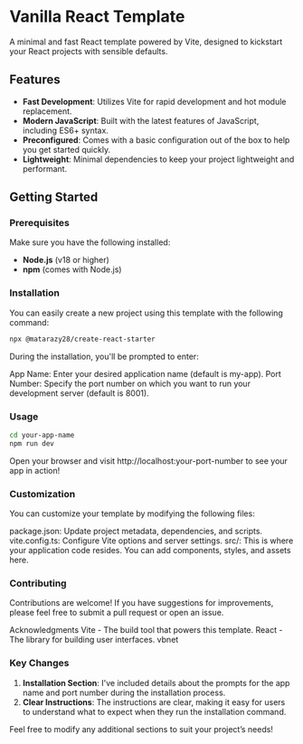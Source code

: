 # Vanilla React Template

A minimal and fast React template powered by Vite, designed to kickstart your React projects with sensible defaults.

## Features

- **Fast Development**: Utilizes Vite for rapid development and hot module replacement.
- **Modern JavaScript**: Built with the latest features of JavaScript, including ES6+ syntax.
- **Preconfigured**: Comes with a basic configuration out of the box to help you get started quickly.
- **Lightweight**: Minimal dependencies to keep your project lightweight and performant.

## Getting Started

### Prerequisites

Make sure you have the following installed:

- **Node.js** (v18 or higher)
- **npm** (comes with Node.js)

### Installation

You can easily create a new project using this template with the following command:

```bash
npx @matarazy28/create-react-starter

```

During the installation, you'll be prompted to enter:

App Name: Enter your desired application name (default is my-app).
Port Number: Specify the port number on which you want to run your development server (default is 8001).


### Usage

```bash
cd your-app-name
npm run dev
```

Open your browser and visit http://localhost:your-port-number to see your app in action!

### Customization
You can customize your template by modifying the following files:

package.json: Update project metadata, dependencies, and scripts.
vite.config.ts: Configure Vite options and server settings.
src/: This is where your application code resides. You can add components, styles, and assets here.

### Contributing
Contributions are welcome! If you have suggestions for improvements, please feel free to submit a pull request or open an issue.

Acknowledgments
Vite - The build tool that powers this template.
React - The library for building user interfaces.
vbnet

### Key Changes

1. **Installation Section**: I've included details about the prompts for the app name and port number during the installation process.
2. **Clear Instructions**: The instructions are clear, making it easy for users to understand what to expect when they run the installation command.

Feel free to modify any additional sections to suit your project’s needs!